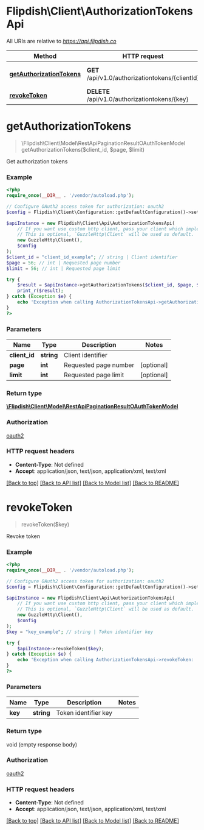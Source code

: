 # Flipdish\Client\AuthorizationTokensApi

All URIs are relative to *https://api.flipdish.co*

Method | HTTP request | Description
------------- | ------------- | -------------
[**getAuthorizationTokens**](AuthorizationTokensApi.md#getAuthorizationTokens) | **GET** /api/v1.0/authorizationtokens/{clientId} | Get authorization tokens
[**revokeToken**](AuthorizationTokensApi.md#revokeToken) | **DELETE** /api/v1.0/authorizationtokens/{key} | Revoke token


# **getAuthorizationTokens**
> \Flipdish\Client\Model\RestApiPaginationResultOAuthTokenModel getAuthorizationTokens($client_id, $page, $limit)

Get authorization tokens



### Example
```php
<?php
require_once(__DIR__ . '/vendor/autoload.php');

// Configure OAuth2 access token for authorization: oauth2
$config = Flipdish\Client\Configuration::getDefaultConfiguration()->setAccessToken('YOUR_ACCESS_TOKEN');

$apiInstance = new Flipdish\Client\Api\AuthorizationTokensApi(
    // If you want use custom http client, pass your client which implements `GuzzleHttp\ClientInterface`.
    // This is optional, `GuzzleHttp\Client` will be used as default.
    new GuzzleHttp\Client(),
    $config
);
$client_id = "client_id_example"; // string | Client identifier
$page = 56; // int | Requested page number
$limit = 56; // int | Requested page limit

try {
    $result = $apiInstance->getAuthorizationTokens($client_id, $page, $limit);
    print_r($result);
} catch (Exception $e) {
    echo 'Exception when calling AuthorizationTokensApi->getAuthorizationTokens: ', $e->getMessage(), PHP_EOL;
}
?>
```

### Parameters

Name | Type | Description  | Notes
------------- | ------------- | ------------- | -------------
 **client_id** | **string**| Client identifier |
 **page** | **int**| Requested page number | [optional]
 **limit** | **int**| Requested page limit | [optional]

### Return type

[**\Flipdish\Client\Model\RestApiPaginationResultOAuthTokenModel**](../Model/RestApiPaginationResultOAuthTokenModel.md)

### Authorization

[oauth2](../../README.md#oauth2)

### HTTP request headers

 - **Content-Type**: Not defined
 - **Accept**: application/json, text/json, application/xml, text/xml

[[Back to top]](#) [[Back to API list]](../../README.md#documentation-for-api-endpoints) [[Back to Model list]](../../README.md#documentation-for-models) [[Back to README]](../../README.md)

# **revokeToken**
> revokeToken($key)

Revoke token

### Example
```php
<?php
require_once(__DIR__ . '/vendor/autoload.php');

// Configure OAuth2 access token for authorization: oauth2
$config = Flipdish\Client\Configuration::getDefaultConfiguration()->setAccessToken('YOUR_ACCESS_TOKEN');

$apiInstance = new Flipdish\Client\Api\AuthorizationTokensApi(
    // If you want use custom http client, pass your client which implements `GuzzleHttp\ClientInterface`.
    // This is optional, `GuzzleHttp\Client` will be used as default.
    new GuzzleHttp\Client(),
    $config
);
$key = "key_example"; // string | Token identifier key

try {
    $apiInstance->revokeToken($key);
} catch (Exception $e) {
    echo 'Exception when calling AuthorizationTokensApi->revokeToken: ', $e->getMessage(), PHP_EOL;
}
?>
```

### Parameters

Name | Type | Description  | Notes
------------- | ------------- | ------------- | -------------
 **key** | **string**| Token identifier key |

### Return type

void (empty response body)

### Authorization

[oauth2](../../README.md#oauth2)

### HTTP request headers

 - **Content-Type**: Not defined
 - **Accept**: application/json, text/json, application/xml, text/xml

[[Back to top]](#) [[Back to API list]](../../README.md#documentation-for-api-endpoints) [[Back to Model list]](../../README.md#documentation-for-models) [[Back to README]](../../README.md)

